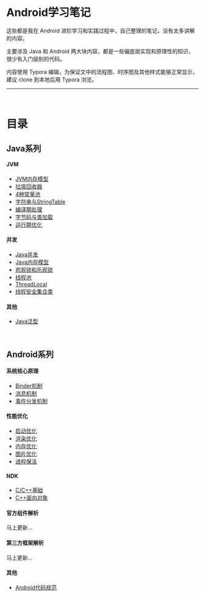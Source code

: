 <!--
 * @Date: 2021-05-01 16:23:19
 * @LastEditors: pren@trip.com
-->
# Android学习笔记

这些都是我在 Android 进阶学习和实践过程中，自己整理的笔记，没有太多讲解的内容。

主要涉及 Java 和 Android 两大块内容，都是一些偏底层实现和原理性的知识，很少有入门级别的代码。

内容使用 Typora 编辑，为保证文中的流程图、时序图及其他样式能够正常显示，建议 clone 到本地后用 Typora 浏览。

---

<br/>

# 目录

## Java系列

#### JVM
- [JVM内存模型](Java/jvm/JVM内存模型.md)
- [垃圾回收器](Java/jvm/垃圾回收器GC.md)
- [4种常量池](Java/jvm/4种常量池.md)
- [字符串与StringTable](Java/jvm/字符串与StringTable.md)
- [编译期处理](Java/jvm/编译期处理.md)
- [字节码与类加载](Java/jvm/字节码与类加载.md)
- [运行期优化](Java/jvm/运行期优化.md)

#### 并发
- [Java并发](Java/concurrency/Java并发.md)
- [Java内存模型](Java/concurrency/Java内存模型.md)
- [悲观锁和乐观锁](Java/concurrency/悲观锁和乐观锁.md)
- [线程池](Java/concurrency/线程池.md)
- [ThreadLocal](Java/concurrency/ThreadLocal.md)
- [线程安全集合类](Java/concurrency/线程安全集合类.md)

#### 其他
- [Java泛型](Java/Java泛型.md)
  
<br/>

## Android系列

#### 系统核心原理

- [Binder机制](Android/system/Binder机制.md)
- [消息机制](Android/system/消息机制.md)
- [事件分发机制](Android/system/事件分发机制.md)

#### 性能优化

- [启动优化](Android/optimize/启动优化.md)
- [渲染优化](Android/optimize/渲染优化.md)
- [内存优化](Android/optimize/内存优化.md)
- [图片优化](Android/optimize/图片优化.md)
- [进程保活](Android/optimize/进程保活.md)

#### NDK

- [C/C++基础](Android/ndk/C++基础.md)
- [C++面向对象](Android/ndk/C++面向对象.md)

#### 官方组件解析

马上更新...

#### 第三方框架解析

马上更新...

#### 其他

- [Android代码规范](Android/other/Android%20代码规范.md)